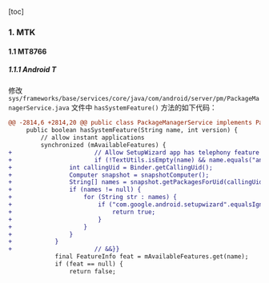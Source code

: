 [toc]

### 1. MTK

#### 1.1 MT8766

##### 1.1.1 Android T

修改 `sys/frameworks/base/services/core/java/com/android/server/pm/PackageManagerService.java` 文件中 `hasSystemFeature()` 方法的如下代码：

```diff
@@ -2814,6 +2814,20 @@ public class PackageManagerService implements PackageSender, TestUtilityService
     public boolean hasSystemFeature(String name, int version) {
         // allow instant applications
         synchronized (mAvailableFeatures) {
+                       // Allow SetupWizard app has telephony feature by qty {{&&
+                       if (!TextUtils.isEmpty(name) && name.equals("android.hardware.telephony")) {
+                int callingUid = Binder.getCallingUid();
+                Computer snapshot = snapshotComputer();
+                String[] names = snapshot.getPackagesForUid(callingUid);
+                if (names != null) {
+                    for (String str : names) {
+                        if ("com.google.android.setupwizard".equalsIgnoreCase(str)) {
+                            return true;
+                        }
+                    }
+                }
+            }
+                       // &&}}
             final FeatureInfo feat = mAvailableFeatures.get(name);
             if (feat == null) {
                 return false;
```

